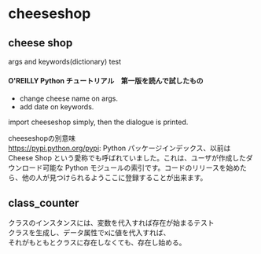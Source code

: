 # cheeseshop

## cheese shop
 args and keywords(dictionary) test

#### O'REILLY Python チュートリアル　第一版を読んで試したもの

* change cheese name on args.
* add date on keywords.

import cheeseshop simply, then the dialogue is printed.

cheeseshopの別意味<br>
https://pypi.python.org/pypi: Python パッケージインデックス、以前は Cheese Shop という愛称でも呼ばれていました。これは、ユーザが作成したダウンロード可能な Python モジュールの索引です。コードのリリースを始めたら、他の人が見つけられるようここに登録することが出来ます。

## class_counter
クラスのインスタンスには、変数を代入すれば存在が始まるテスト<br>
クラスを生成し、データ属性でxに値を代入すれば、<br>
それがもともとクラスに存在しなくても、存在し始める。<br>
